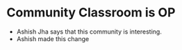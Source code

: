 # Community Classroom is OP

- Ashish Jha says that this community is interesting.
- Ashish made this change
